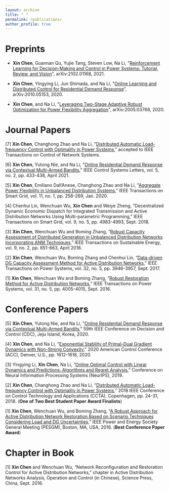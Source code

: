 ```yaml
---
layout: archive
title: " "
permalink: /publications/
author_profile: true
---
```


Preprints
======

- **Xin Chen**, Guannan Qu, Yujie Tang, Steven Low, Na Li, "[Reinforcement Learning for Decision-Making and Control in Power Systems: Tutorial, Review, and Vision](https://arxiv.org/abs/2102.01168)", arXiv:2102.01168, 2021. 

- **Xin Chen**, Yingying Li, Jun Shimada, and Na Li, "[Online Learning and Distributed Control for Residential Demand Response](https://arxiv.org/abs/2010.05153)", arXiv:2010.05153, 2020. 

- **Xin Chen**, and Na Li, "[Leveraging Two-Stage Adaptive Robust Optimization for Power Flexibility Aggregation](https://arxiv.org/pdf/2005.03768.pdf)", 	arXiv:2005.03768, 2020.

Journal Papers
======

[7] **Xin Chen**, Changhong Zhao and Na Li, "[Distributed Automatic Load-frequency Control with Optimality in Power Systems](https://arxiv.org/pdf/1811.00892.pdf)," accepted to  IEEE Transactions on Control of Network Systems. 

[6] **Xin Chen**, Yutong Nie, and Na Li, "[Online Residential Demand Response via Contextual Multi-Armed Bandits](https://arxiv.org/pdf/2003.03627.pdf)," IEEE Control Systems Letters,  vol. 5, no. 2, pp. 433-438, April 2021. 

[5] **Xin Chen**, Emiliano Dall’Anese, Changhong Zhao and Na Li, "[Aggregate Power Flexibility in Unbalanced Distribution Systems](https://arxiv.org/pdf/1812.05990.pdf)," IEEE Transactions on Smart Grid, vol. 11, no. 1, pp. 258-269, Jan. 2020.

[4] Chenhui Lin, Wenchuan Wu, **Xin Chen** and Weiye Zheng, “Decentralized Dynamic Economic Dispatch for Integrated Transmission and Active Distribution Networks Using Multi-parametric Programming,” IEEE Transactions on Smart Grid, vol. 9, no. 5, pp. 4983-4993, Sept. 2018.

[3] **Xin Chen**, Wenchuan Wu and Boming Zhang, “[Robust Capacity Assessment of Distributed Generation in Unbalanced Distribution Networks Incorporating ANM Techniques](https://www.researchgate.net/publication/319662672_Robust_Capacity_Assessment_of_Distributed_Generation_in_Unbalanced_Distribution_Networks_Incorporating_ANM_Techniques),” IEEE Transactions on Sustainable Energy, vol. 9, no. 2, pp. 651-663, April 2018. 

[2] **Xin Chen**, Wenchuan Wu, Boming Zhang and Chenhui Lin, “[Data-driven DG Capacity Assessment Method for Active
Distribution Networks](https://www.researchgate.net/publication/310771390_Data-Driven_DG_Capacity_Assessment_Method_for_Active_Distribution_Networks),” IEEE Transactions on Power Systems, vol. 32, no. 5, pp. 3946-3957, Sept. 2017.

[1] **Xin Chen**, Wenchuan Wu and Boming Zhang, “[Robust Restoration Method for Active Distribution Networks](https://www.researchgate.net/publication/284431082_Robust_Restoration_Method_for_Active_Distribution_Networks),”
IEEE Transactions on Power Systems, vol. 31, no. 5, pp. 4005-4015, Sept. 2016.


Conference Papers
======

[5] **Xin Chen**, Yutong Nie, and Na Li, "[Online Residential Demand Response via Contextual Multi-Armed Bandits](https://arxiv.org/pdf/2003.03627.pdf)," 59th IEEE Conference on Decision and Control (CDC), Jeju Island,  Korea, 2020. 

[4] **Xin Chen**, and Na Li, "[Exponential Stability of Primal-Dual Gradient Dynamics with Non-Strong Convexity](https://arxiv.org/pdf/1905.00298.pdf)," 2020 American Control Conference (ACC), Denver, U.S., pp. 1612-1618, 2020.

[3] Yingying Li, **Xin Chen**, Na Li, “[Online Optimal Control with Linear Dynamics and Predictions: Algorithms and
Regret Analysis](https://www.researchgate.net/publication/334082061_Online_Optimal_Control_with_Linear_Dynamics_and_Predictions_Algorithms_and_Regret_Analysis),” Conference on Neural Information Processing Systems (NeurIPS), 2019.

[2] **Xin Chen**, Changhong Zhao and Na Li, “[Distributed Automatic Load-frequency Control with Optimality in Power Systems](https://www.researchgate.net/publication/327920284_Distributed_Automatic_Load-Frequency_Control_with_Optimality_in_Power_Systems),” 2018 IEEE Conference on Control Technology and Applications (CCTA), Copenhagen, pp. 24-31, 2018. (**One of Two Best Student Paper Award Finalists**)

[1] **Xin Chen**, Wenchuan Wu, and Boming Zhang, “[A Robust Approach for Active Distribution Network Restoration
Based on Scenario Techniques Considering Load and DG Uncertainties](https://www.researchgate.net/publication/307594999_A_Robust_Approach_for_Active_Distribution_Network_Restoration_Based_on_Scenario_Techniques_Considering_Load_and_DG_Uncertainties),” IEEE Power and Energy Society
General Meeting (PESGM), Boston, MA, USA, 2016. (**Best Conference Paper Award**)

Chapter in Book
======

[1] **Xin Chen** and Wenchuan Wu, “Network Reconfiguration and Restoration Control for Active Distribution Networks,”
chapter in Active Distribution Networks Analysis, Operation and Control (in Chinese), Science Press, China,
Sept. 2016.

